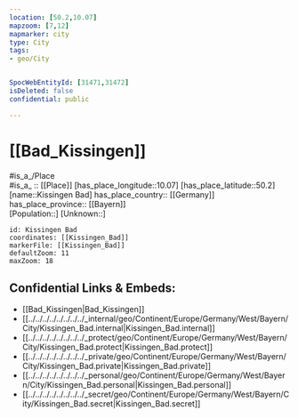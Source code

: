 ```yaml
---
location: [50.2,10.07] 
mapzoom: [7,12] 
mapmarker: city 
type: City
tags:
- geo/City


SpocWebEntityId: [31471,31472]
isDeleted: false
confidential: public

---
```


# [[Bad_Kissingen]] 

#is_a_/Place  
#is_a_ :: [[Place]] 
[has_place_longitude::10.07] 
[has_place_latitude::50.2] 
[name::Kissingen Bad] 
has_place_country:: [[Germany]]  
has_place_province:: [[Bayern]]  
[Population::] 
[Unknown::] 

```leaflet
id: Kissingen Bad
coordinates: [[Kissingen_Bad]] 
markerFile: [[Kissingen_Bad]] 
defaultZoom: 11 
maxZoom: 18
```


## Confidential Links & Embeds: 
- [[Bad_Kissingen|Bad_Kissingen]]  
- [[../../../../../../../../_internal/geo/Continent/Europe/Germany/West/Bayern/City/Kissingen_Bad.internal|Kissingen_Bad.internal]] 
- [[../../../../../../../../_protect/geo/Continent/Europe/Germany/West/Bayern/City/Kissingen_Bad.protect|Kissingen_Bad.protect]] 
- [[../../../../../../../../_private/geo/Continent/Europe/Germany/West/Bayern/City/Kissingen_Bad.private|Kissingen_Bad.private]] 
- [[../../../../../../../../_personal/geo/Continent/Europe/Germany/West/Bayern/City/Kissingen_Bad.personal|Kissingen_Bad.personal]] 
- [[../../../../../../../../_secret/geo/Continent/Europe/Germany/West/Bayern/City/Kissingen_Bad.secret|Kissingen_Bad.secret]] 
